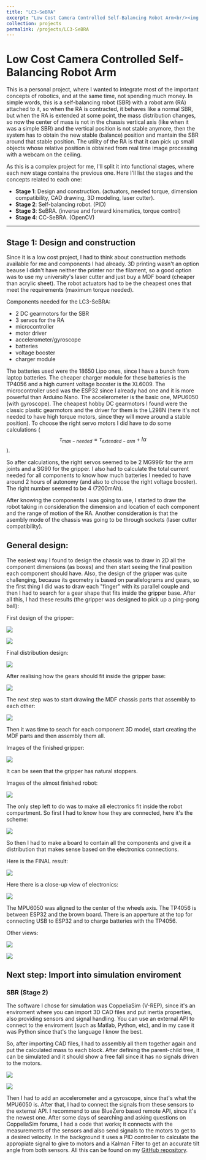 ```yaml
---
title: "LC3-SeBRA"
excerpt: "Low Cost Camera Controlled Self-Balancing Robot Arm<br/><img src='/images/lc3-sebra.png'>"
collection: projects
permalink: /projects/LC3-SeBRA
---
```




# Low Cost Camera Controlled Self-Balancing Robot Arm

This is a personal project, where I wanted to integrate most of the important concepts of robotics, and at the same time, not spending much money. In simple words, this is a self-balancing robot (SBR) with a robot arm (RA) attached to it, so when the RA is contracted, it behaves like a normal SBR, but when the RA is extended at some point, the mass distribution changes, so now the center of mass is not in the chassis vertical axis (like when it was a simple SBR) and the vertical position is not stable anymore, then the system has to obtain the new stable (balance) position and mantain the SBR around that stable position. The utility of the RA is that it can pick up small objects whose relative position is obtained from real time image processing with a webcam on the ceiling.

As this is a complex project for me, I'll split it into functional stages, where each new stage contains the previous one. Here I'll list the stages and the concepts related to each one:

- **Stage 1**: Design and construction. (actuators, needed torque, dimension compatibility, CAD drawing, 3D modeling, laser cutter).
- **Stage 2**: Self-balancing robot. (PID)
- **Stage 3**: SeBRA. (inverse and forward kinematics, torque control)
- **Stage 4**: CC-SeBRA. (OpenCV)

---

## Stage 1: Design and construction

Since it is a low cost project, I had to think about construction methods available for me and components I had already. 3D printing wasn't an option beause I didn't have neither the printer nor the filament, so a good option was to use my university's laser cutter and just buy a MDF board (cheaper than acrylic sheet). The robot actuators had to be the cheapest ones that meet the requirements (maximum torque needed).

Components needed for the LC3-SeBRA:
- 2 DC gearmotors for the SBR
- 3 servos for the RA
- microcontroller
- motor driver
- accelerometer/gyroscope
- batteries
- voltage booster
- charger module

The batteries used were the 18650 Lipo ones, since I have a bunch from laptop batteries. The cheaper charger module for these batteries is the TP4056 and a high current voltage booster is the XL6009. The microcontroller used was the ESP32 since I already had one and it is more powerful than Arduino Nano. The accelerometer is the basic one, MPU6050 (with gyroscope). The cheapest hobby DC gearmotors I found were the classic plastic gearmotors and the driver for them is the L298N (here it's not needed to have high torque motors, since they will move around a stable position). To choose the right servo motors I did have to do some calculations ($$\tau_{max-needed} = \tau_{extended-arm} + I\alpha$$).

So after calculations, the right servos seemed to be 2 MG996r for the arm joints and a SG90 for the gripper. I also had to calculate the total current needed for all components to know how much batteries I needed to have around 2 hours of autonomy (and also to choose the right voltage booster). The right number seemed to be 4 (7200mAh).

After knowing the components I was going to use, I started to draw the robot taking in consideration the dimension and location of each component and the range of motion of the RA. Another consideration is that the asembly mode of the chassis was going to be through sockets (laser cutter compatibility).

## General design:

The easiest way I found to design the chassis was to draw in 2D all the component dimensions (as boxes) and then start seeing the final position each component should have. Also, the design of the gripper was quite challenging, because its geometry is based on parallelograms and gears, so the first thing I did was to draw each "finger" with its parallel couple and then I had to search for a gear shape that fits inside the gripper base. After all this, I had these results (the gripper was designed to pick up a ping-pong ball):

First design of the gripper:

![](/images/dwg7.png)

![](/images/dwg6.png)

Final distribution design:

![](/images/dwg1.jpg)

After realising how the gears should fit inside the gripper base:

![](/images/dwg2.png)

The next step was to start drawing the MDF chassis parts that assembly to each other:

![](/images/dwg3.jpg)

Then it was time to seach for each component 3D model, start creating the MDF parts and then assembly them all.

Images of the finished gripper:

![](/images/dwg4.png)

It can be seen that the gripper has natural stoppers.

Images of the almost finished robot:

![](/images/dwg5.png)

The only step left to do was to make all electronics fit inside the robot compartment. So first I had to know how they are connected, here it's the scheme:

![](/images/ckt_sebra.png)

So then I had to make a board to contain all the components and give it a distribution that makes sense based on the electronics connections.

Here is the FINAL result:

![](/images/recorte_r1.jpg)

Here there is a close-up view of electronics:

![](/images/ckt_3d.jpg)

The MPU6050 was aligned to the center of the wheels axis. The TP4056 is between ESP32 and the brown board. There is an apperture at the top for connecting USB to ESP32 and to charge batteries with the TP4056.

Other views:

![](/images/recorte_r2.jpg)

![](/images/recorte_r3.jpg)

## Next step: Import into simulation enviroment

### SBR (Stage 2)

The software I chose for simulation was CoppeliaSim (V-REP), since it's an enviroment where you can import 3D CAD files and put inertia properties, also providing sensors and signal handling. You can use an external API to connect to the enviroment (such as Matlab, Python, etc), and in my case it was Python since that's the language I know the best. 

So, after importing CAD files, I had to assembly all them together again and put the calculated mass to each block. After defining the parent-child tree, it can be simulated and it should show a free fall since it has no signals driven to the motors.

![](/images/copp1.png)

![](/images/copp4.png)

Then I had to add an accelerometer and a gyroscope, since that's what the MPU6050 is. After that, I had to connect the signals from these sensors to the external API. I recommend to use BlueZero based remote API, since it's the newest one. After some days of searching and asking questions on CoppeliaSim forums, I had a code that works; it connects with the measurements of the sensors and also send signals to the motors to get to a desired velocity. In the background it uses a PID controller to calculate the appropiate signal to give to motors and a Kalman Filter to get an accurate tilt angle from both sensors. All this can be found on my [GitHub repository](https://github.com/dlmed/LC3-SeBRA/blob/master/code/SBR.py).

